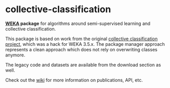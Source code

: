 collective-classification
=========================

**[WEKA](http://www.cs.waikato.ac.nz/ml/weka/) package** for algorithms around
semi-supervised learning and collective classification.

This package is based on work from the original [collective classification project](http://www.cms.waikato.ac.nz/~fracpete/projects/collective-classification/), which was a hack for WEKA 3.5.x. The package manager approach represents a clean approach which does not rely on overwriting classes anymore.

The legacy code and datasets are available from the download section as well.

Check out the [wiki](https://github.com/fracpete/collective-classification-weka-package/wiki) for more information on publications, API, etc.
